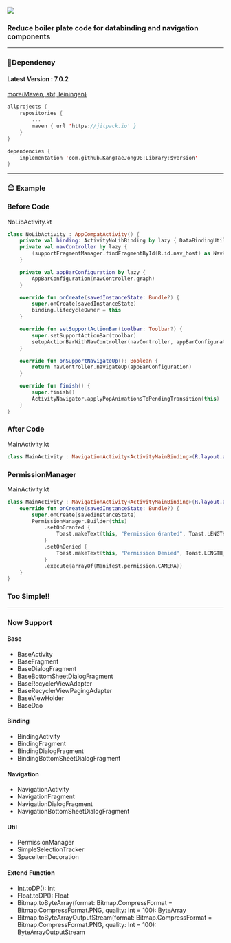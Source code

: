 [![](https://jitpack.io/v/KangTaeJong98/Library.svg)](https://jitpack.io/#KangTaeJong98/Library)

### Reduce boiler plate code for databinding and navigation components
***
### 🐘Dependency
#### Latest Version : 7.0.2
[more(Maven, sbt, leiningen)](https://jitpack.io/#KangTaeJong98/Library)
```kotlin
allprojects {
    repositories {
        ...
        maven { url 'https://jitpack.io' }
    }
}
```
```kotlin
dependencies {
    implementation 'com.github.KangTaeJong98:Library:$version'
}
```
***
### 😊 Example
### Before Code
NoLibActivity.kt
```kotlin
class NoLibActivity : AppCompatActivity() {
    private val binding: ActivityNoLibBinding by lazy { DataBindingUtil.setContentView(this, R.layout.activity_no_lib) }
    private val navController by lazy {
        (supportFragmentManager.findFragmentById(R.id.nav_host) as NavHostFragment).navController
    }

    private val appBarConfiguration by lazy {
        AppBarConfiguration(navController.graph)
    }

    override fun onCreate(savedInstanceState: Bundle?) {
        super.onCreate(savedInstanceState)
        binding.lifecycleOwner = this
    }

    override fun setSupportActionBar(toolbar: Toolbar?) {
        super.setSupportActionBar(toolbar)
        setupActionBarWithNavController(navController, appBarConfiguration)
    }

    override fun onSupportNavigateUp(): Boolean {
        return navController.navigateUp(appBarConfiguration)
    }

    override fun finish() {
        super.finish()
        ActivityNavigator.applyPopAnimationsToPendingTransition(this)
    }
}
```

### After Code
MainActivity.kt
```kotlin
class MainActivity : NavigationActivity<ActivityMainBinding>(R.layout.activity_main)
```

### PermissionManager
MainActivity.kt
```kotlin
class MainActivity : NavigationActivity<ActivityMainBinding>(R.layout.activity_main, R.id.nav_host) {
    override fun onCreate(savedInstanceState: Bundle?) {
        super.onCreate(savedInstanceState)
        PermissionManager.Builder(this)
            .setOnGranted {
                Toast.makeText(this, "Permission Granted", Toast.LENGTH_SHORT).show()
            }
            .setOnDenied {
                Toast.makeText(this, "Permission Denied", Toast.LENGTH_SHORT).show()
            }
            .execute(arrayOf(Manifest.permission.CAMERA))
    }
}
```

### Too Simple!!
***
### Now Support
#### Base
* BaseActivity
* BaseFragment
* BaseDialogFragment
* BaseBottomSheetDialogFragment
* BaseRecyclerViewAdapter
* BaseRecyclerViewPagingAdapter
* BaseViewHolder
* BaseDao

#### Binding
* BindingActivity
* BindingFragment
* BindingDialogFragment
* BindingBottomSheetDialogFragment

#### Navigation
* NavigationActivity
* NavigationFragment
* NavigationDialogFragment
* NavigationBottomSheetDialogFragment

#### Util
* PermissionManager
* SimpleSelectionTracker
* SpaceItemDecoration

#### Extend Function
* Int.toDP(): Int
* Float.toDP(): Float
* Bitmap.toByteArray(format: Bitmap.CompressFormat = Bitmap.CompressFormat.PNG, quality: Int = 100): ByteArray
* Bitmap.toByteArrayOutputStream(format: Bitmap.CompressFormat = Bitmap.CompressFormat.PNG, quality: Int = 100): ByteArrayOutputStream